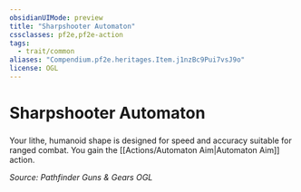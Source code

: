 ```yaml
---
obsidianUIMode: preview
title: "Sharpshooter Automaton"
cssclasses: pf2e,pf2e-action
tags:
  - trait/common
aliases: "Compendium.pf2e.heritages.Item.j1nzBc9Pui7vsJ9o"
license: OGL
---
```

# Sharpshooter Automaton

### 






Your lithe, humanoid shape is designed for speed and accuracy suitable for ranged combat. You gain the [[Actions/Automaton Aim|Automaton Aim]] action.

*Source: Pathfinder Guns & Gears*
*OGL*